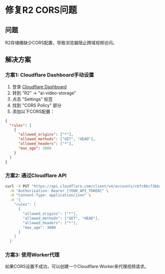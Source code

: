 # 修复R2 CORS问题

## 问题
R2存储桶缺少CORS配置，导致浏览器阻止跨域视频访问。

## 解决方案

### 方案1: Cloudflare Dashboard手动设置

1. 登录 [Cloudflare Dashboard](https://dash.cloudflare.com)
2. 转到 "R2" -> "ai-video-storage"
3. 点击 "Settings" 标签
4. 找到 "CORS Policy" 部分
5. 添加以下CORS配置：

```json
{
  "rules": [
    {
      "allowed_origins": ["*"],
      "allowed_methods": ["GET", "HEAD"],
      "allowed_headers": ["*"],
      "max_age": 3600
    }
  ]
}
```

### 方案2: 通过Cloudflare API

```bash
curl -X PUT "https://api.cloudflare.com/client/v4/accounts/c6fc8bcf3bba37f2611b6f3d7aad25b9/r2/buckets/ai-video-storage/cors" \
  -H "Authorization: Bearer [YOUR_API_TOKEN]" \
  -H "Content-Type: application/json" \
  -d '{
    "rules": [
      {
        "allowed_origins": ["*"],
        "allowed_methods": ["GET", "HEAD"],
        "allowed_headers": ["*"],
        "max_age": 3600
      }
    ]
  }'
```

### 方案3: 使用Worker代理

如果CORS设置不成功，可以创建一个Cloudflare Worker来代理视频请求。